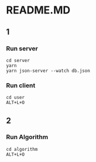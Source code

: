 # README.MD

## 1

### Run server

```
cd server
yarn
yarn json-server --watch db.json
```

### Run client

```
cd user
ALT+L+O
```

## 2

### Run Algorithm

```
cd algorithm
ALT+L+O
```
